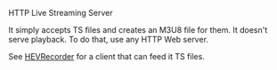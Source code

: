 HTTP Live Streaming Server

It simply accepts TS files and creates an M3U8 file for them.
It doesn't serve playback. To do that, use any HTTP Web server.

See [HEVRecorder](https://github.com/shengbinmeng/HEVRecorder) for a client that can feed it TS files.
